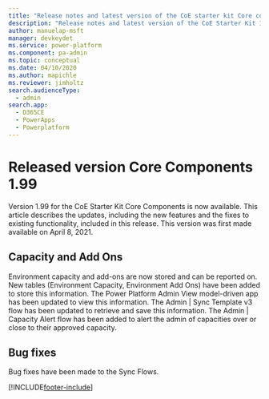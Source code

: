 ```yaml
---
title: "Release notes and latest version of the CoE starter kit Core components 1.99 | MicrosoftDocs"
description: "Release notes and latest version of the CoE Starter Kit 1.99."
author: manuelap-msft
manager: devkeydet
ms.service: power-platform
ms.component: pa-admin
ms.topic: conceptual
ms.date: 04/10/2020
ms.author: mapichle
ms.reviewer: jimholtz
search.audienceType: 
  - admin
search.app: 
  - D365CE
  - PowerApps
  - Powerplatform
---
```


# Released version Core Components 1.99

Version 1.99 for the CoE Starter Kit Core Components is now available. This article describes the updates, including the new features and the fixes to existing functionality, included in this release. This version was first made available on April 8, 2021.

## Capacity and Add Ons

Environment capacity and add-ons are now stored and can be reported on. New tables (Environment Capacity, Environment Add Ons) have been added to store this information. The Power Platform Admin View model-driven app has been updated to view this information. The Admin | Sync Template v3 flow has been updated to retrieve and save this information. The Admin | Capacity Alert flow has been added to alert the admin of capacities over or close to their approved capacity.

## Bug fixes

Bug fixes have been made to the Sync Flows.

[!INCLUDE[footer-include](../../../includes/footer-banner.md)]
